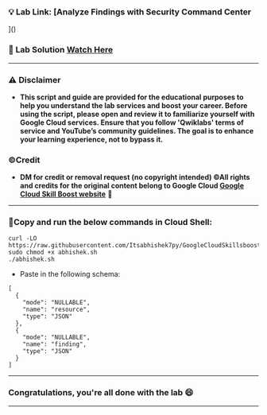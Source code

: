 
### 💡 Lab Link: [Analyze Findings with Security Command Center
]()

### 🚀 Lab Solution [Watch Here](https://www.youtube.com/watch?v=Neq4ENGzTBs)

---

### ⚠️ Disclaimer
- **This script and guide are provided for  the educational purposes to help you understand the lab services and boost your career. Before using the script, please open and review it to familiarize yourself with Google Cloud services. Ensure that you follow 'Qwiklabs' terms of service and YouTube’s community guidelines. The goal is to enhance your learning experience, not to bypass it.**

### ©Credit
- **DM for credit or removal request (no copyright intended) ©All rights and credits for the original content belong to Google Cloud [Google Cloud Skill Boost website](https://www.cloudskillsboost.google/)** 🙏

---

### 🚨Copy and run the below commands in Cloud Shell:

```
curl -LO https://raw.githubusercontent.com/Itsabhishek7py/GoogleCloudSkillsboost/refs/heads/main/Analyze%20Findings%20with%20Security%20Command%20Center/abhishek.sh
sudo chmod +x abhishek.sh
./abhishek.sh
```
* Paste in the following schema:
```
[   
  {
    "mode": "NULLABLE",
    "name": "resource",
    "type": "JSON"
  },   
  {
    "mode": "NULLABLE",
    "name": "finding",
    "type": "JSON"
  }
]
```
---

### Congratulations, you're all done with the lab 😄

---